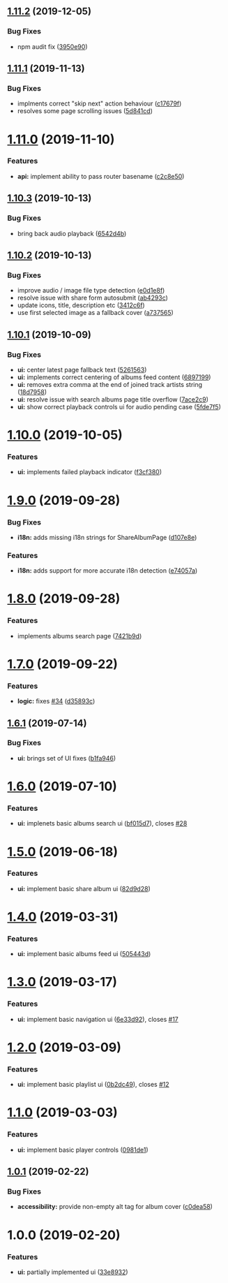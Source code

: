 ## [1.11.2](https://github.com/pathephone/pathephone-web/compare/v1.11.1...v1.11.2) (2019-12-05)


### Bug Fixes

* npm audit fix ([3950e90](https://github.com/pathephone/pathephone-web/commit/3950e907723001f1f905df182bce2215923ef251))

## [1.11.1](https://github.com/pathephone/pathephone-web/compare/v1.11.0...v1.11.1) (2019-11-13)


### Bug Fixes

* implments correct "skip next" action behaviour ([c17679f](https://github.com/pathephone/pathephone-web/commit/c17679fe8109ba4f3b97c60c84cbf2aad0dcf653))
* resolves some page scrolling issues ([5d841cd](https://github.com/pathephone/pathephone-web/commit/5d841cd8772f9d818d0fda9024e565765ad317b3))

# [1.11.0](https://github.com/pathephone/pathephone-web/compare/v1.10.3...v1.11.0) (2019-11-10)


### Features

* **api:** implement ability to pass router basename ([c2c8e50](https://github.com/pathephone/pathephone-web/commit/c2c8e5042f670ca184e31ad17c86b9261d94bb86))

## [1.10.3](https://github.com/pathephone/pathephone-web/compare/v1.10.2...v1.10.3) (2019-10-13)


### Bug Fixes

* bring back audio playback ([6542d4b](https://github.com/pathephone/pathephone-web/commit/6542d4b92b1fdf2e8579deee5099cfcd82de83ad))

## [1.10.2](https://github.com/pathephone/pathephone-web/compare/v1.10.1...v1.10.2) (2019-10-13)


### Bug Fixes

* improve audio / image file type detection ([e0d1e8f](https://github.com/pathephone/pathephone-web/commit/e0d1e8f6ad1738e9eaca25718db04a67c6866ebc))
* resolve issue with share form autosubmit ([ab4293c](https://github.com/pathephone/pathephone-web/commit/ab4293c889e7872972645a64adaac8b44a06f700))
* update icons, title, description etc ([3412c6f](https://github.com/pathephone/pathephone-web/commit/3412c6f086a8babaae9edb4b2f2403da549e2529))
* use first selected image as a fallback cover ([a737565](https://github.com/pathephone/pathephone-web/commit/a737565fb90534ec3b96a396b06df36e46968157))

## [1.10.1](https://github.com/pathephone/pathephone-web/compare/v1.10.0...v1.10.1) (2019-10-09)


### Bug Fixes

* **ui:** center latest page fallback text ([5261563](https://github.com/pathephone/pathephone-web/commit/52615637fcfefbbdf7ef602bd165a049512fd682))
* **ui:** implements correct centering of albums feed content ([6897199](https://github.com/pathephone/pathephone-web/commit/6897199e4d18fc06e45314e3b7ecb56c16b659ba))
* **ui:** removes extra comma at the end of joined track artists string ([18d7958](https://github.com/pathephone/pathephone-web/commit/18d795864162ee75a2584f22c343011fba3bb63f))
* **ui:** resolve issue with search albums page title overflow ([7ace2c9](https://github.com/pathephone/pathephone-web/commit/7ace2c989cfe20c84a4f93b6d40cac03a127eabe))
* **ui:** show correct playback controls ui for audio pending case ([5fde7f5](https://github.com/pathephone/pathephone-web/commit/5fde7f5d0e3beee1d072fedc78901a1eaa4a7975))

# [1.10.0](https://github.com/pathephone/pathephone-web/compare/v1.9.0...v1.10.0) (2019-10-05)


### Features

* **ui:** implements failed playback indicator ([f3cf380](https://github.com/pathephone/pathephone-web/commit/f3cf380))

# [1.9.0](https://github.com/pathephone/pathephone-web/compare/v1.8.0...v1.9.0) (2019-09-28)


### Bug Fixes

* **i18n:** adds missing i18n strings for ShareAlbumPage ([d107e8e](https://github.com/pathephone/pathephone-web/commit/d107e8e))


### Features

* **i18n:** adds support for more accurate i18n detection ([e74057a](https://github.com/pathephone/pathephone-web/commit/e74057a))

# [1.8.0](https://github.com/pathephone/pathephone-web/compare/v1.7.0...v1.8.0) (2019-09-28)


### Features

* implements albums search page ([7421b9d](https://github.com/pathephone/pathephone-web/commit/7421b9d))

# [1.7.0](https://github.com/pathephone/pathephone-web/compare/v1.6.1...v1.7.0) (2019-09-22)


### Features

* **logic:** fixes [#34](https://github.com/pathephone/pathephone-web/issues/34) ([d35893c](https://github.com/pathephone/pathephone-web/commit/d35893c))

## [1.6.1](https://github.com/pathephone/pathephone-web/compare/v1.6.0...v1.6.1) (2019-07-14)


### Bug Fixes

* **ui:** brings set of UI fixes ([b1fa946](https://github.com/pathephone/pathephone-web/commit/b1fa946))

# [1.6.0](https://github.com/pathephone/pathephone-web/compare/v1.5.0...v1.6.0) (2019-07-10)


### Features

* **ui:** implenets basic albums search ui ([bf015d7](https://github.com/pathephone/pathephone-web/commit/bf015d7)), closes [#28](https://github.com/pathephone/pathephone-web/issues/28)

# [1.5.0](https://github.com/pathephone/pathephone-web/compare/v1.4.0...v1.5.0) (2019-06-18)


### Features

* **ui:** implement basic share album ui ([82d9d28](https://github.com/pathephone/pathephone-web/commit/82d9d28))

# [1.4.0](https://github.com/pathephone/pathephone-web/compare/v1.3.0...v1.4.0) (2019-03-31)


### Features

* **ui:** implement basic albums feed ui ([505443d](https://github.com/pathephone/pathephone-web/commit/505443d))

# [1.3.0](https://github.com/pathephone/pathephone-web/compare/v1.2.0...v1.3.0) (2019-03-17)


### Features

* **ui:** implement basic navigation ui ([6e33d92](https://github.com/pathephone/pathephone-web/commit/6e33d92)), closes [#17](https://github.com/pathephone/pathephone-web/issues/17)

# [1.2.0](https://github.com/pathephone/pathephone-web/compare/v1.1.0...v1.2.0) (2019-03-09)


### Features

* **ui:** implement basic playlist ui ([0b2dc49](https://github.com/pathephone/pathephone-web/commit/0b2dc49)), closes [#12](https://github.com/pathephone/pathephone-web/issues/12)

# [1.1.0](https://github.com/pathephone/pathephone-web/compare/v1.0.1...v1.1.0) (2019-03-03)


### Features

* **ui:** implement basic player controls ([0981de1](https://github.com/pathephone/pathephone-web/commit/0981de1))

## [1.0.1](https://github.com/pathephone/pathephone-web/compare/v1.0.0...v1.0.1) (2019-02-22)


### Bug Fixes

* **accessibility:** provide non-empty alt tag for album cover ([c0dea58](https://github.com/pathephone/pathephone-web/commit/c0dea58))

# 1.0.0 (2019-02-20)


### Features

* **ui:** partially implemented ui ([33e8932](https://github.com/pathephone/pathephone-web/commit/33e8932))
